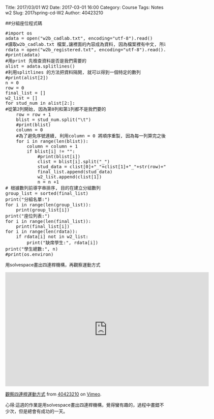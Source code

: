 Title: 2017/03/01 W2
Date: 2017-03-01 16:00
Category: Course
Tags: Notes  w2
Slug: 2017spring-cd-W2
Author: 40423210

##分組座位程式碼
<pre class="brush: python">
#import os
adata = open("w2b_cadlab.txt", encoding="utf-8").read()
#讀取w2b_cadlab.txt 檔案,讓裡面的內容成為資料, 因為檔案裡有中文, 所以設定encoding 使用utf-8 的編驛碼
rdata = open("w2b_registered.txt", encoding="utf-8").read().splitlines()
#print(adata)
#用print 先檢查資料是否是我們需要的
alist = adata.splitlines()
#利用splitlines 的方法把資料隔開, 就可以得到一個特定的數列
#print(alist[2])
n = 0
row = 0
final_list = []
w2_list = []
for stud_num in alist[2:]:
#從第2列開始, 因為第0列和第1列都不是我們要的
    row = row + 1
    blist = stud_num.split("\t")
    #print(blist)
    column = 0
    #為了避免序號連續, 利用column = 0 將順序重製, 因為每一列算完之後要換下一列重新開始
    for i in range(len(blist)):
        column = column + 1
        if blist[i] != "":
            #print(blist[i])
            clist = blist[i].split("_")
            stud_data = clist[0]+"_"+clist[1]+"_"+str(row)+"_"+str(column)
            final_list.append(stud_data)
            w2_list.append(clist[1])
            n = n +1
# 根據數列前導字串排序, 目的在建立分組數列
group_list = sorted(final_list)
print("分組名單:")
for i in range(len(group_list)):
    print(group_list[i])
print("座位列表:")
for i in range(len(final_list)):
    print(final_list[i])
for i in range(len(rdata)):
    if rdata[i] not in w2_list:
        print("缺席學生:", rdata[i])
print("學生總數:", n)
#print(os.environ)
</pre>

<p>用solvespace畫出四連桿機構，再觀察運動方式</p>
<iframe src="https://player.vimeo.com/video/211043203" width="640" height="359" frameborder="0" webkitallowfullscreen mozallowfullscreen allowfullscreen></iframe>
<p><a href="https://vimeo.com/211043203">觀察四連桿運動方式</a> from <a href="https://vimeo.com/user61434176">40423210</a> on <a href="https://vimeo.com">Vimeo</a>.</p>

<p>心得:這週的作業是用solvespace畫出四連桿機構，覺得蠻有趣的，過程中畫錯不少次，但是總會有成功的一天。</p>